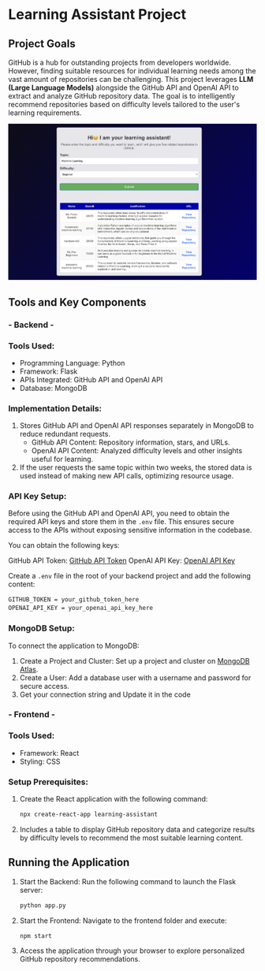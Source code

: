 # Learning Assistant Project

## Project Goals
GitHub is a hub for outstanding projects from developers worldwide. However, finding suitable resources for individual learning needs among the vast amount of repositories can be challenging.
This project leverages **LLM (Large Language Models)** alongside the GitHub API and OpenAI API to extract and analyze GitHub repository data. The goal is to intelligently recommend repositories based on difficulty levels tailored to the user's learning requirements.


![Image](image.png)

## Tools and Key Components
### - Backend -
### Tools Used:
* Programming Language: Python
* Framework: Flask
* APIs Integrated: GitHub API and OpenAI API
* Database: MongoDB

### Implementation Details:
1. Stores GitHub API and OpenAI API responses separately in MongoDB to reduce redundant requests.
    * GitHub API Content: Repository information, stars, and URLs.
    * OpenAI API Content: Analyzed difficulty levels and other insights useful for learning.
2. If the user requests the same topic within two weeks, the stored data is used instead of making new API calls, optimizing resource usage.

### API Key Setup: 
Before using the GitHub API and OpenAI API, you need to obtain the required API keys and store them in the `.env` file. This ensures secure access to the APIs without exposing sensitive information in the codebase.

You can obtain the following keys:

GitHub API Token: [GitHub API Token](https://github.com/settings/tokens)
OpenAI API Key: [OpenAI API Key](https://help.openai.com/en/articles/4936850-where-do-i-find-my-openai-api-key)

Create a `.env` file in the root of your backend project and add the following content:

```bash
GITHUB_TOKEN = your_github_token_here
OPENAI_API_KEY = your_openai_api_key_here
```

### MongoDB Setup:
To connect the application to MongoDB:  
1. Create a Project and Cluster: Set up a project and cluster on [MongoDB Atlas](https://www.mongodb.com/cloud/atlas).  
2. Create a User: Add a database user with a username and password for secure access.  
3. Get your connection string and Update it in the code 


### - Frontend -
### Tools Used:
* Framework: React
* Styling: CSS

### Setup Prerequisites:
1. Create the React application with the following command:

    ```bash
    npx create-react-app learning-assistant
    ```

2. Includes a table to display GitHub repository data and categorize results by difficulty levels to recommend the most suitable learning content.


## Running the Application
1. Start the Backend:
    Run the following command to launch the Flask server:

    ```bash
    python app.py
    ```
2. Start the Frontend:
    Navigate to the frontend folder and execute:

    ```bash
    npm start
    ```

3. Access the application through your browser to explore personalized GitHub repository recommendations.